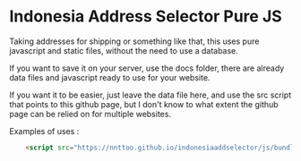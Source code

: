 # Indonesia Address Selector Pure JS #

Taking addresses for shipping or something like that, this uses pure javascript and static files, without the need to use a database.

If you want to save it on your server, use the docs folder, there are already data files and javascript ready to use for your website.

If you want it to be easier, just leave the data file here, and use the src script that points to this github page, but I don't know to what extent the github page can be relied on for multiple websites.


Examples of uses :
```html
    <script src="https://nnttoo.github.io/indonesiaaddselector/js/bundleview.js"></script>

```